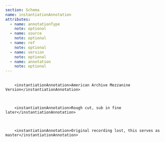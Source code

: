 ```yaml
---
section: Schema
name: instantiationAnnotation
attributes:
  - name: annotationType
    note: optional
  - name: source
    note: optional
  - name: ref
    note: optional
  - name: version
    note: optional
  - name: annotation
    note: optional
---
```


<pre>
  <code>
    &lt;instantiationAnnotation&gt;American Archive Mezzanine Version&lt;/instantiationAnnotation&gt;
  </code>
</pre>

<pre>
  <code>
    &lt;instantiationAnnotation&gt;Rough cut, sub in fine later&lt;/instantiationAnnotation&gt;
  </code>
</pre>

<pre>
  <code>
    &lt;instantiationAnnotation&gt;Original recording lost, this serves as master&lt;/instantiationAnnotation&gt;
  </code>
</pre>
